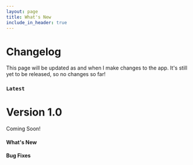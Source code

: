 ```yaml
---
layout: page
title: What's New
include_in_header: true
---
```


# Changelog
This page will be updated as and when I make changes to the app. It's still yet to be released, so no changes so far!
<br>

### `Latest`
# **Version 1.0**
Coming Soon!

#### What's New

#### Bug Fixes

<br>
